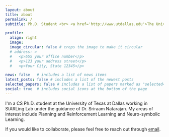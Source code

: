 ```yaml
---
layout: about
title: about
permalink: /
subtitle: Ph.D. Student <br> <a href='http://www.utdallas.edu'>The University of Texas at Dallas</a>

profile:
  align: right
  image: 
  image_circular: false # crops the image to make it circular
  # address: >
  #   <p>555 your office number</p>
  #   <p>123 your address street</p>
  #   <p>Your City, State 12345</p>

news: false   # includes a list of news items
latest_posts: false # includes a list of the newest posts
selected_papers: false # includes a list of papers marked as "selected={true}"
social: true  # includes social icons at the bottom of the page
---
```


I'm a CS Ph.D. student at the University of Texas at Dallas working in StARLing Lab under the guidance of Dr. Sriraam Natarajan. My areas of interest include Planning and Reinforcement Learning and Neuro-symbolic Learning. 

If you would like to collaborate, please feel free to reach out through [email](mailto:nikhilesh.prabhakar@utdallas.edu).






<br>
<br>
<br>
<br>
<br>
<br>
<br>
<br>
<br>
<br>
<br>
<br>
<br>
<br>
<br>



